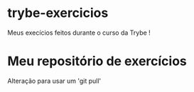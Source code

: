 # trybe-exercicios
Meus execícios feitos durante o curso da Trybe ! 

# Meu repositório de exercícios
Alteração para usar um 'git pull'
